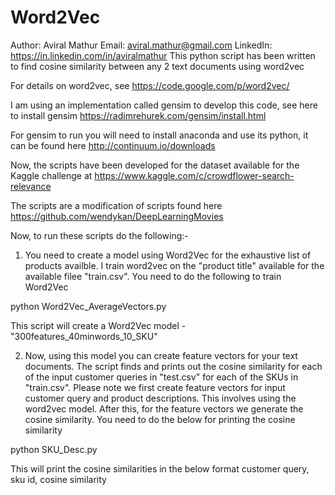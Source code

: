 # Word2Vec
Author: Aviral Mathur
Email: aviral.mathur@gmail.com
LinkedIn: https://in.linkedin.com/in/aviralmathur
This python script has been written to find cosine similarity between any 2 text documents using word2vec

For details on word2vec, see
https://code.google.com/p/word2vec/

I am using an implementation called gensim to develop this code, see here to install gensim
https://radimrehurek.com/gensim/install.html

For gensim to run you will need to install anaconda and use its python, it can be found here
http://continuum.io/downloads

Now, the scripts have been developed for the dataset available for the Kaggle challenge at 
https://www.kaggle.com/c/crowdflower-search-relevance 

The scripts are a modification of scripts found here
https://github.com/wendykan/DeepLearningMovies 

Now, to run these scripts do the following:- 

1. You need to create a model using Word2Vec for the exhaustive list of products availble. I train word2vec on the "product title" available for the available filee "train.csv". You need to do the following to train Word2Vec

python Word2Vec_AverageVectors.py

This script will create a Word2Vec model - "300features_40minwords_10_SKU"

2. Now, using this model you can create feature vectors for your text documents. The script finds and prints out the cosine similarity for each of the input customer queries in "test.csv" for each of the SKUs in "train.csv". Please note we first create feature vectors for input customer query and product descriptions. This involves using the word2vec model. After this, for the feature vectors we generate the cosine similarity. You need to do the below for printing the cosine similarity

python SKU_Desc.py

This will print the cosine similarities in the below format
customer query, sku id, cosine similarity


